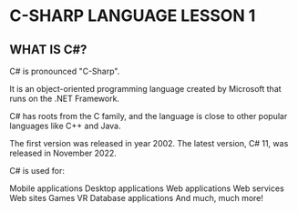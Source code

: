  # C-SHARP LANGUAGE LESSON 1


## WHAT IS C#?

C# is pronounced "C-Sharp".

It is an object-oriented programming language created by Microsoft that runs on the .NET Framework.

C# has roots from the C family, and the language is close to other popular languages like C++ and Java.

The first version was released in year 2002. The latest version, C# 11, was released in November 2022.

C# is used for:

Mobile applications
Desktop applications
Web applications
Web services
Web sites
Games
VR
Database applications
And much, much more!


